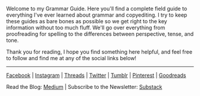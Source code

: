 Welcome to my Grammar Guide. Here you'll find a complete field guide to everything I've ever learned about grammar and copyediting. I try to keep these guides as bare bones as possible so we get right to the key information without too much fluff. We'll go over everything from proofreading for spelling to the differences between perspective, tense, and tone. 

Thank you for reading, I hope you find something here helpful, and feel free to follow and find me at any of the social links below!

***
[Facebook](https://www.facebook.com/bykimberseverance) | [Instagram](https://www.instagram.com/bykimberseverance/) | [Threads](https://www.threads.net/@bykimberseverance) | [Twitter](https://twitter.com/SeveranceKimber) | [Tumblr](https://bykimber.tumblr.com/) | [Pinterest](https://www.pinterest.com/bykimberseverance) | [Goodreads](https://www.goodreads.com/kimberseverance)

Read the Blog: [Medium](http://www.medium.com/@kimberseverance) | Subscribe to the Newsletter: [Substack](https://substack.com/@kimberseverance)